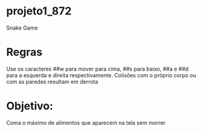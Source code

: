 # projeto1_872
Snake Game


# Regras
Use os caracteres ##w para mover para cima, ##s para baixo, ##a e ##d para a esquerda e direita respectivamente.
Colisões com o próprio corpo ou com as paredes resultam em derrota


# Objetivo:
Coma o máximo de alimentos que aparecem na tela sem morrer